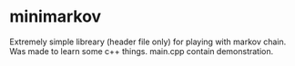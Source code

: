 # minimarkov
Extremely simple libreary (header file only) for playing with markov chain. Was made to learn some c++ things.
main.cpp contain demonstration.
